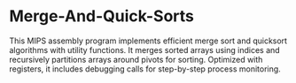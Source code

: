 # Merge-And-Quick-Sorts
This MIPS assembly program implements efficient merge sort and quicksort algorithms with utility functions. It merges sorted arrays using indices and recursively partitions arrays around pivots for sorting. Optimized with registers, it includes debugging calls for step-by-step process monitoring.
